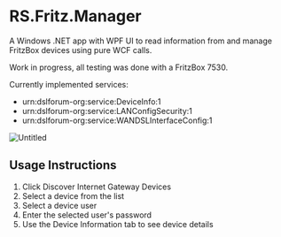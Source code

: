 # RS.Fritz.Manager
A Windows .NET app with WPF UI to read information from and manage FritzBox devices using pure WCF calls.

Work in progress, all testing was done with a FritzBox 7530.

Currently implemented services:
* urn:dslforum-org:service:DeviceInfo:1
* urn:dslforum-org:service:LANConfigSecurity:1
* urn:dslforum-org:service:WANDSLInterfaceConfig:1

![Untitled](https://user-images.githubusercontent.com/25006126/130323710-63bd9ca9-f4fe-4574-9f52-cec11ffa6b30.png)

## Usage Instructions
1. Click Discover Internet Gateway Devices
2. Select a device from the list
3. Select a device user
4. Enter the selected user's password
5. Use the Device Information tab to see device details
